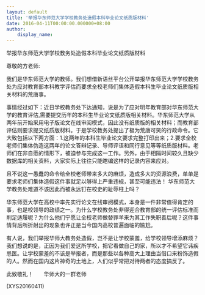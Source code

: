 ```yaml
---
layout: default
title: '举报华东师范大学学校教务处造假本科毕业论文纸质版材料'
date: 2016-04-11T00:00:00.000000+08:00
author:
    display_name: 
---
```


举报华东师范大学学校教务处造假本科毕业论文纸质版材料

尊敬的方老师:

我们是华东师范大学的教师。我们想借新语丝平台公开举报华东师范大学学校教务处为应对教育部本科教学评估而要求全校老师们集体造假本科生毕业论文纸质版相关材料的荒唐事。

事情经过如下：近日学校教务处下达通知，说是为了应对明年教育部对华东师范大学的教育评估,需要提交历年的本科生毕业论文纸质版相关材料。华东师范大学从两年前开始采用电子版论文在线审阅模式，因此没有纸质版的相关材料；而教育部评估则要求提交纸质版材料。于是学校教务处提出了极为荒唐可笑的行政命令。它大致包括以下两方面：1.这两年的本科生毕业论文要求完整打印出来；2.要求全校老师们集体伪造这两年的论文答辩记录、导师评语和同行意见等等纸质版材料。老师们在非自愿的情形下，被迫参与完成这一工作。另外，由于相隔时间较久且缺少数据库的相关资料，大家实际上往往只能瞎编这样的记录内容来应对。

且不说这一愚蠢的命令给全校老师带来多大的麻烦，造成多大的资源浪费，单单是要求老师们集体造假这件事就足以够得上严重违规，甚至可能违法！ 华东师范大学教务处难道不该因此而被永远钉在校史的耻辱柱上吗？

华东师范大学在高校中率先实行论文在线审阅模式，本身是一件非常值得肯定的事，也是校领导的政绩之一。为什么学校教务处非得迎合教育部的统一评估标准而削足适履呢？为什么他们宁愿让全校老师做替罪羊来为其工作失职善后呢？这件事情背后所折射出的现象也许正是当今国内高校普遍面临的尴尬。

有人说，我们举报华师大教务处造假，岂不是让学校蒙羞，给学校领导增添麻烦？我们想说的是，正因为我们爱这所学校，把它看做自己的家，所以才不希望它讳疾忌医。让学校蒙羞的不该是举报者，而是那些以各种高大上理由当借口来粉饰造假的人。然而在国内这片神奇的土地上，人们似乎常把对待两者的态度搞反了。

此致敬礼！　　华师大的一群老师

(XYS20160411)


